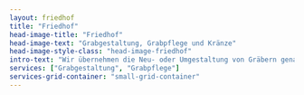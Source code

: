 ```yaml
---
layout: friedhof
title: "Friedhof"
head-image-title: "Friedhof"
head-image-text: "Grabgestaltung, Grabpflege und Kränze"
head-image-style-class: "head-image-friedhof"
intro-text: "Wir übernehmen die Neu- oder Umgestaltung von Gräbern genau so wie die Grabpflege (dauerhaft oder saisonal)."
services: ["Grabgestaltung", "Grabpflege"]
services-grid-container: "small-grid-container"
---
```

